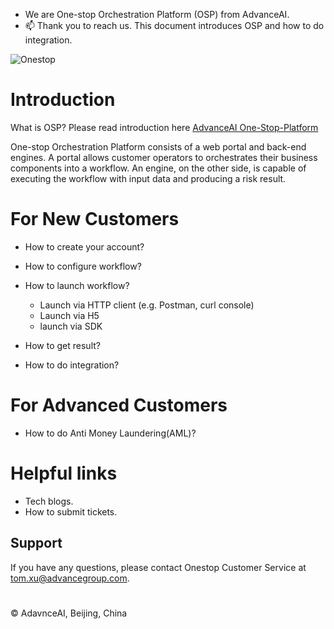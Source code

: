 - We are One-stop Orchestration Platform (OSP) from AdvanceAI.
- 📫 Thank you to reach us. This document introduces OSP and how to do integration.

<!---
Onestop-advanceAI/Onestop-advanceAI is a ✨ special ✨ repository because its `README.md` (this file) appears on your GitHub profile.
You can click the Preview link to take a look at your changes.
--->

![Onestop](image  "One Stop")


# Introduction
What is OSP? Please read introduction here [AdvanceAI One-Stop-Platform](https://id-oop.advance.ai/)

One-stop Orchestration Platform consists of a web portal and back-end engines. 
A portal allows customer operators to orchestrates their business components into a workflow. An engine, on the other side, is capable of executing the workflow with input data and producing a risk result.

# For New Customers
- How to create your account? 
- How to configure workflow?
- How to launch workflow? 
    - Launch via HTTP client (e.g. Postman, curl console)
    - Launch via H5
    - launch via SDK
    
- How to get result?
- How to do integration?

# For Advanced Customers
- How to do Anti Money Laundering(AML)?


# Helpful links
- Tech blogs.
- How to submit tickets. 

## Support 
If you have any questions, please contact Onestop Customer Service at tom.xu@advancegroup.com.

# 
© AdavnceAI, Beijing, China


